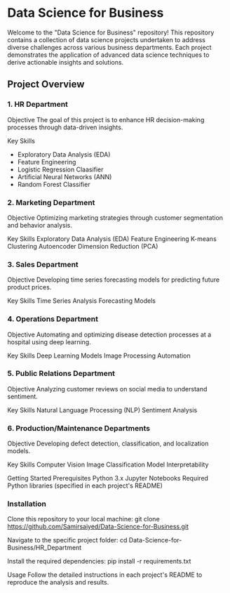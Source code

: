 # Data Science for Business

Welcome to the "Data Science for Business" repository! This repository contains a collection of data science projects undertaken to address diverse challenges across various business departments. Each project demonstrates the application of advanced data science techniques to derive actionable insights and solutions.

## Project Overview
### 1. HR Department
Objective
The goal of this project is to enhance HR decision-making processes through data-driven insights.

Key Skills
- Exploratory Data Analysis (EDA)
- Feature Engineering
- Logistic Regression Claasifier
- Artificial Neural Networks (ANN)
- Random Forest Classifier

### 2. Marketing Department
Objective
Optimizing marketing strategies through customer segmentation and behavior analysis.

Key Skills
Exploratory Data Analysis (EDA)
Feature Engineering
K-means Clustering
Autoencoder
Dimension Reduction (PCA)

### 3. Sales Department
Objective
Developing time series forecasting models for predicting future product prices.

Key Skills
Time Series Analysis
Forecasting Models

### 4. Operations Department
Objective
Automating and optimizing disease detection processes at a hospital using deep learning.

Key Skills
Deep Learning Models
Image Processing
Automation

### 5. Public Relations Department
Objective
Analyzing customer reviews on social media to understand sentiment.

Key Skills
Natural Language Processing (NLP)
Sentiment Analysis

### 6. Production/Maintenance Departments
Objective
Developing defect detection, classification, and localization models.

Key Skills
Computer Vision
Image Classification
Model Interpretability

Getting Started
Prerequisites
Python 3.x
Jupyter Notebooks
Required Python libraries (specified in each project's README)

### Installation
Clone this repository to your local machine:
git clone https://github.com/Samirsaiyed/Data-Science-for-Business.git

Navigate to the specific project folder:
cd Data-Science-for-Business/HR_Department

Install the required dependencies:
pip install -r requirements.txt

Usage
Follow the detailed instructions in each project's README to reproduce the analysis and results.


